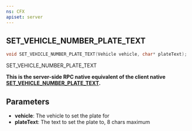 ```yaml
---
ns: CFX
apiset: server
---
```

## SET_VEHICLE_NUMBER_PLATE_TEXT

```c
void SET_VEHICLE_NUMBER_PLATE_TEXT(Vehicle vehicle, char* plateText);
```

SET_VEHICLE_NUMBER_PLATE_TEXT

**This is the server-side RPC native equivalent of the client native [SET\_VEHICLE\_NUMBER\_PLATE\_TEXT](?_0x95A88F0B409CDA47).**

## Parameters
* **vehicle**: The vehicle to set the plate for
* **plateText**: The text to set the plate to, 8 chars maximum


